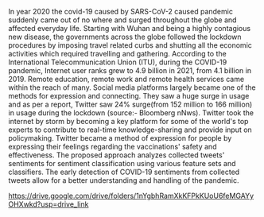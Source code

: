 In year 2020 the covid-19 caused by SARS-CoV-2 caused pandemic suddenly came out of no where and surged throughout the globe and affected everyday life. Starting with Wuhan and being a highly contagious new
disease, the governments across the globe followed the lockdown procedures by imposing travel related curbs and shutting all the economic activities which required travelling and gathering. According to the
International Telecommunication Union (ITU), during the COVID-19 pandemic, Internet user ranks grew to 4.9 billion in 2021, from 4.1 billion in 2019. Remote education, remote work and remote health  services came within the reach of many.
Social media platforms largely became one of the methods for expression and connecting. They saw a huge surge in usage and as per a report, Twitter saw 24% surge(from 152 million to 166 million) in usage during the lockdown (source:-
Bloomberg nNws). Twitter took the internet by storm by becoming a key platform for some of the world's top experts to contribute to real-time knowledge-sharing and provide input on policymaking. Twitter became a
method of expression for people by expressing their feelings regarding the vaccinations' safety and effectiveness. The proposed approach analyzes collected tweets' sentiments for sentiment classification using various feature sets and
classifiers. The early detection of COVID-19 sentiments from collected tweets allow for a better understanding and handling of the pandemic.

https://drive.google.com/drive/folders/1nYgbhRamXkKFPkKUoU6feMGAYyOHXwkd?usp=drive_link
